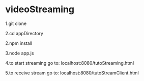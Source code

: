 videoStreaming
==============
1.git clone

2.cd appDirectory 

2.npm install

3.node app.js

4.to start streaming go to:
localhost:8080/tutoStreaming.html

5.to receive stream go to:
localhost:8080/tutoStreamClient.html 
